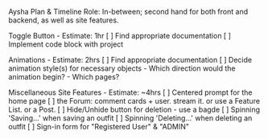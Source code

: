 Aysha Plan & Timeline
Role: In-between; second hand for both front and backend, as well as site features.

Toggle Button - Estimate: 1hr
[ ] Find appropriate documentation
[ ] Implement code block with project

Animations - Estimate: 2hrs
[ ] Find appropriate documentation
[ ] Decide animation style(s) for necessary objects
    - Which direction would the animation begin? 
    - Which pages?
 
 Miscellaneous Site Features - Estimate: ~4hrs
 [ ] Centered prompt for the home page
 [ ] the Forum: comment cards + user. stream it. or use a Feature List. or a Post.
 [ ] Hide/Unhide button for deletion - use a bagde 
 [ ] Spinning 'Saving...' when saving an outfit
 [ ] Spinning 'Deleting...' when deleting an outfit
 [ ] Sign-in form for "Registered User" & "ADMIN"
